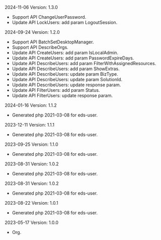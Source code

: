 2024-11-06 Version: 1.3.0
- Support API ChangeUserPassword.
- Update API LockUsers: add param LogoutSession.


2024-09-24 Version: 1.2.0
- Support API BatchSetDesktopManager.
- Support API DescribeOrgs.
- Update API CreateUsers: add param IsLocalAdmin.
- Update API CreateUsers: add param PasswordExpireDays.
- Update API DescribeUsers: add param FilterWithAssignedResources.
- Update API DescribeUsers: add param ShowExtras.
- Update API DescribeUsers: update param BizType.
- Update API DescribeUsers: update param SolutionId.
- Update API DescribeUsers: update response param.
- Update API FilterUsers: add param Status.
- Update API FilterUsers: update response param.


2024-01-16 Version: 1.1.2
- Generated php 2021-03-08 for eds-user.

2023-12-11 Version: 1.1.1
- Generated php 2021-03-08 for eds-user.

2023-09-25 Version: 1.1.0
- Generated php 2021-03-08 for eds-user.

2023-08-31 Version: 1.0.2
- Generated php 2021-03-08 for eds-user.

2023-08-31 Version: 1.0.2
- Generated php 2021-03-08 for eds-user.

2023-08-22 Version: 1.0.1
- Generated php 2021-03-08 for eds-user.

2023-05-17 Version: 1.0.0
- Org.

